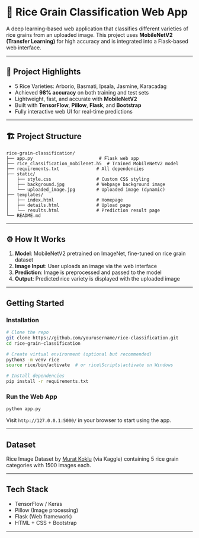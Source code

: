# 🌾 Rice Grain Classification Web App

A deep learning-based web application that classifies different varieties of rice grains from an uploaded image. This project uses **MobileNetV2 (Transfer Learning)** for high accuracy and is integrated into a Flask-based web interface.

---

## 📌 Project Highlights

- 5 Rice Varieties: Arborio, Basmati, Ipsala, Jasmine, Karacadag
- Achieved **98% accuracy** on both training and test sets
- Lightweight, fast, and accurate with **MobileNetV2**
- Built with **TensorFlow**, **Pillow**, **Flask**, and **Bootstrap**
- Fully interactive web UI for real-time predictions

---

## 🏗️ Project Structure

```
rice-grain-classification/
├── app.py                         # Flask web app
├── rice_classification_mobilenet.h5  # Trained MobileNetV2 model
├── requirements.txt              # All dependencies
├── static/
│   ├── style.css                 # Custom CSS styling
│   ├── background.jpg            # Webpage background image
│   └── uploaded_image.jpg        # Uploaded image (dynamic)
├── templates/
│   ├── index.html                # Homepage
│   ├── details.html              # Upload page
│   └── results.html              # Prediction result page
└── README.md
```

---

## ⚙️ How It Works

1. **Model**: MobileNetV2 pretrained on ImageNet, fine-tuned on rice grain dataset
2. **Image Input**: User uploads an image via the web interface
3. **Prediction**: Image is preprocessed and passed to the model
4. **Output**: Predicted rice variety is displayed with the uploaded image

---

## Getting Started

###  Installation

```bash
# Clone the repo
git clone https://github.com/yourusername/rice-classification.git
cd rice-grain-classification

# Create virtual environment (optional but recommended)
python3 -m venv rice
source rice/bin/activate  # or rice\Scripts\activate on Windows

# Install dependencies
pip install -r requirements.txt
```

### Run the Web App

```bash
python app.py
```

Visit `http://127.0.0.1:5000/` in your browser to start using the app.

---

##  Dataset

Rice Image Dataset by [Murat Koklu](https://www.kaggle.com/datasets/muratkokludataset/rice-image-dataset) (via Kaggle) containing 5 rice grain categories with 1500 images each.

---



##  Tech Stack

- TensorFlow / Keras
- Pillow (Image processing)
- Flask (Web framework)
- HTML + CSS + Bootstrap

---


